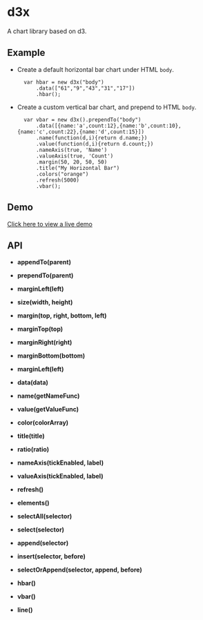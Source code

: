 d3x
===

A chart library based on d3.

Example
-------
- Create a default horizontal bar chart under HTML `body`.

        var hbar = new d3x("body")
            .data(["61","9","43","31","17"])
            .hbar();

- Create a custom vertical bar chart, and prepend to HTML `body`. 

        var vbar = new d3x().prependTo("body")
            .data([{name:'a',count:12},{name:'b',count:10},{name:'c',count:22},{name:'d',count:15}])
            .name(function(d,i){return d.name;})
            .value(function(d,i){return d.count;})
            .nameAxis(true, 'Name')
            .valueAxis(true, 'Count')
            .margin(50, 20, 50, 50)
            .title("My Horizontal Bar")
            .colors("orange")
            .refresh(5000)
            .vbar();
            
Demo
-----
[Click here to view a live demo](http://lyroyce.github.io/d3x/)

API
-----
- **appendTo(parent)**
- **prependTo(parent)**
- **marginLeft(left)**
- **size(width, height)**
- **margin(top, right, bottom, left)**
- **marginTop(top)**
- **marginRight(right)**
- **marginBottom(bottom)**
- **marginLeft(left)**

- **data(data)**
- **name(getNameFunc)**
- **value(getValueFunc)**

- **color(colorArray)**
- **title(title)**
- **ratio(ratio)**
- **nameAxis(tickEnabled, label)**
- **valueAxis(tickEnabled, label)**
- **refresh()**

- **elements()**
- **selectAll(selector)**
- **select(selector)**
- **append(selector)**
- **insert(selector, before)**
- **selectOrAppend(selector, append, before)**

- **hbar()**
- **vbar()**
- **line()**

